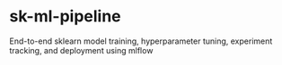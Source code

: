 # sk-ml-pipeline
End-to-end sklearn model training, hyperparameter tuning, experiment tracking, and deployment using mlflow
